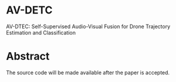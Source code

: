 # AV-DETC
AV-DTEC: Self-Supervised Audio-Visual Fusion for Drone Trajectory Estimation and Classification

# Abstract
The source code will be made available after the paper is accepted.
